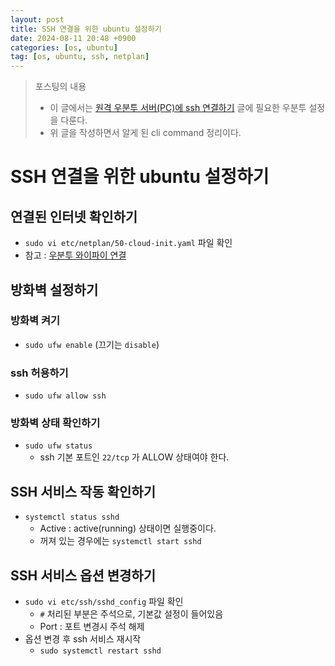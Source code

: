 ```yaml
---
layout: post
title: SSH 연결을 위한 ubuntu 설정하기
date: 2024-08-11 20:48 +0900
categories: [os, ubuntu]
tag: [os, ubuntu, ssh, netplan]
---
```


> 포스팅의 내용
> 
> - 이 글에서는 [원격 우분투 서버(PC)에 ssh 연결하기][post-network-ssh-connect-origin] 글에 필요한 우분투 설정을 다룬다.
> - 위 글을 작성하면서 알게 된 cli command 정리이다.
> 

# SSH 연결을 위한 ubuntu 설정하기

## 연결된 인터넷 확인하기

- `sudo vi etc/netplan/50-cloud-init.yaml` 파일 확인
- 참고 : [우분투 와이파이 연결][post-os-ubuntu-connect-wifi]

## 방화벽 설정하기

### 방화벽 켜기

- `sudo ufw enable` (끄기는 `disable`)

### ssh 허용하기

- `sudo ufw allow ssh`

### 방화벽 상태 확인하기

- `sudo ufw status`
  - ssh 기본 포트인 `22/tcp` 가 ALLOW 상태여야 한다.

## SSH 서비스 작동 확인하기

- `systemctl status sshd`
  - Active : active(running) 상태이면 실행중이다.
  - 꺼져 있는 경우에는 `systemctl start sshd`

## SSH 서비스 옵션 변경하기

- `sudo vi etc/ssh/sshd_config` 파일 확인
  - `#` 처리된 부분은 주석으로, 기본값 설정이 들어있음
  - Port : 포트 변경시 주석 해제
- 옵션 변경 후 ssh 서비스 재시작
  - `sudo systemctl restart sshd`


[post-network-ssh-connect-origin]: https://gigyesik.github.io/posts/network-ssh-1-connect-origin/
[post-os-ubuntu-connect-wifi]: https://gigyesik.github.io/posts/os-ubuntu-3-connect-wifi/
